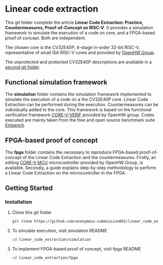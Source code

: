 # Linear code extraction

This git folder complete the article **Linear Code Extraction: Practice, Countermeasures, Proof-of-Concept on RISC-V**. It provides a simulation framework to simulate the execution of a code on core, and a FPGA-based proof of concept. Both are independent.

The chosen core is the CV32E40P, 4-stage in-order 32-bit RISC-V, representative of small ISA RISC-V cores and provided by [OpenHW Group](https://www.openhwgroup.org/).

The unprotected and protected CV32E40P descriptions are available in a [second git folder](https://github.com/anonymous-submission002/cv32e40p_rtl).

## Functional simulation framework

The **simulation** folder contains the simulation framework implemented to simulate the execution of a code on a the CV32E40P core. Linear Code Extraction can be performed during the execution. Countermeasures can be individually added to the core. This framework is based on the functional verification framework [CORE-V-VERIF](https://github.com/openhwgroup/core-v-verif) provided by OpenHW group. Codes executed are mainly taken from the free and open source benchmark suite [Embench](https://github.com/embench/embench-iot).

## FPGA-based proof of concept

The **fpga** folder contains the necessary to reproduce FPGA-based proof-of-concept of the Linear Code Extraction and the countermeasures. Firstly, an editing [CORE-V MCU](https://github.com/openhwgroup/core-v-mcu) microcontroller provided by OpenHW Group, is available. Secondly, a guide explains step-by-step methodology to perform a Linear Code Extraction on the microcontroller in the FPGA.

## Getting Started

### Installation

1. Clone this git folder
   ```sh
   git clone https://github.com/anonymous-submission002/linear_code_extraction.git
   ```
2. To simulate execution, visit simulation README
   ```sh
   cd linear_code_extraction/simulation
   ```
3. To implement FPGA-based proof of concept, visit fpga README
   ```sh
   cd linear_code_extraction/fpga
   ```
